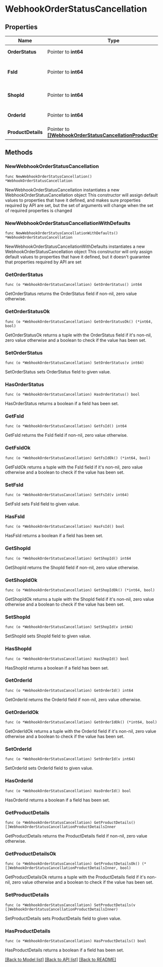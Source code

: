 # WebhookOrderStatusCancellation

## Properties

Name | Type | Description | Notes
------------ | ------------- | ------------- | -------------
**OrderStatus** | Pointer to **int64** | Order Status | [optional] 
**FsId** | Pointer to **int64** | Fulfillment service unique identifier | [optional] 
**ShopId** | Pointer to **int64** | Shop unique identifier | [optional] 
**OrderId** | Pointer to **int64** | Order unique identifier | [optional] 
**ProductDetails** | Pointer to [**[]WebhookOrderStatusCancellationProductDetailsInner**](WebhookOrderStatusCancellationProductDetailsInner.md) | List of products | [optional] 

## Methods

### NewWebhookOrderStatusCancellation

`func NewWebhookOrderStatusCancellation() *WebhookOrderStatusCancellation`

NewWebhookOrderStatusCancellation instantiates a new WebhookOrderStatusCancellation object
This constructor will assign default values to properties that have it defined,
and makes sure properties required by API are set, but the set of arguments
will change when the set of required properties is changed

### NewWebhookOrderStatusCancellationWithDefaults

`func NewWebhookOrderStatusCancellationWithDefaults() *WebhookOrderStatusCancellation`

NewWebhookOrderStatusCancellationWithDefaults instantiates a new WebhookOrderStatusCancellation object
This constructor will only assign default values to properties that have it defined,
but it doesn't guarantee that properties required by API are set

### GetOrderStatus

`func (o *WebhookOrderStatusCancellation) GetOrderStatus() int64`

GetOrderStatus returns the OrderStatus field if non-nil, zero value otherwise.

### GetOrderStatusOk

`func (o *WebhookOrderStatusCancellation) GetOrderStatusOk() (*int64, bool)`

GetOrderStatusOk returns a tuple with the OrderStatus field if it's non-nil, zero value otherwise
and a boolean to check if the value has been set.

### SetOrderStatus

`func (o *WebhookOrderStatusCancellation) SetOrderStatus(v int64)`

SetOrderStatus sets OrderStatus field to given value.

### HasOrderStatus

`func (o *WebhookOrderStatusCancellation) HasOrderStatus() bool`

HasOrderStatus returns a boolean if a field has been set.

### GetFsId

`func (o *WebhookOrderStatusCancellation) GetFsId() int64`

GetFsId returns the FsId field if non-nil, zero value otherwise.

### GetFsIdOk

`func (o *WebhookOrderStatusCancellation) GetFsIdOk() (*int64, bool)`

GetFsIdOk returns a tuple with the FsId field if it's non-nil, zero value otherwise
and a boolean to check if the value has been set.

### SetFsId

`func (o *WebhookOrderStatusCancellation) SetFsId(v int64)`

SetFsId sets FsId field to given value.

### HasFsId

`func (o *WebhookOrderStatusCancellation) HasFsId() bool`

HasFsId returns a boolean if a field has been set.

### GetShopId

`func (o *WebhookOrderStatusCancellation) GetShopId() int64`

GetShopId returns the ShopId field if non-nil, zero value otherwise.

### GetShopIdOk

`func (o *WebhookOrderStatusCancellation) GetShopIdOk() (*int64, bool)`

GetShopIdOk returns a tuple with the ShopId field if it's non-nil, zero value otherwise
and a boolean to check if the value has been set.

### SetShopId

`func (o *WebhookOrderStatusCancellation) SetShopId(v int64)`

SetShopId sets ShopId field to given value.

### HasShopId

`func (o *WebhookOrderStatusCancellation) HasShopId() bool`

HasShopId returns a boolean if a field has been set.

### GetOrderId

`func (o *WebhookOrderStatusCancellation) GetOrderId() int64`

GetOrderId returns the OrderId field if non-nil, zero value otherwise.

### GetOrderIdOk

`func (o *WebhookOrderStatusCancellation) GetOrderIdOk() (*int64, bool)`

GetOrderIdOk returns a tuple with the OrderId field if it's non-nil, zero value otherwise
and a boolean to check if the value has been set.

### SetOrderId

`func (o *WebhookOrderStatusCancellation) SetOrderId(v int64)`

SetOrderId sets OrderId field to given value.

### HasOrderId

`func (o *WebhookOrderStatusCancellation) HasOrderId() bool`

HasOrderId returns a boolean if a field has been set.

### GetProductDetails

`func (o *WebhookOrderStatusCancellation) GetProductDetails() []WebhookOrderStatusCancellationProductDetailsInner`

GetProductDetails returns the ProductDetails field if non-nil, zero value otherwise.

### GetProductDetailsOk

`func (o *WebhookOrderStatusCancellation) GetProductDetailsOk() (*[]WebhookOrderStatusCancellationProductDetailsInner, bool)`

GetProductDetailsOk returns a tuple with the ProductDetails field if it's non-nil, zero value otherwise
and a boolean to check if the value has been set.

### SetProductDetails

`func (o *WebhookOrderStatusCancellation) SetProductDetails(v []WebhookOrderStatusCancellationProductDetailsInner)`

SetProductDetails sets ProductDetails field to given value.

### HasProductDetails

`func (o *WebhookOrderStatusCancellation) HasProductDetails() bool`

HasProductDetails returns a boolean if a field has been set.


[[Back to Model list]](../README.md#documentation-for-models) [[Back to API list]](../README.md#documentation-for-api-endpoints) [[Back to README]](../README.md)


